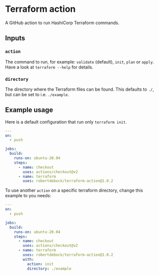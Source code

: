 # Terraform action

A GitHub action to run HashiCorp Terraform commands.

## Inputs

### `action`

The command to run, for example: `validate` (default), `init`, `plan` or `apply`. Have a look at `terraform --help` for details.

### `directory`

The directory where the Terraform files can be found. This defaults to `./`, but can be set to i.e. `./example`.

## Example usage

Here is a default configuration that run only `terraform init`.

```yaml
---
on:
  - push

jobs:
  build:
    runs-on: ubuntu-20.04
    steps:
      - name: checkout
        uses: actions/checkout@v2
      - name: terraform
        uses: robertdebock/terraform-action@1.0.2
```

To use another `action` on a specific terraform directory, change this example to you needs:

```yaml
---
on:
  - push

jobs:
  build:
    runs-on: ubuntu-20.04
    steps:
      - name: checkout
        uses: actions/checkout@v2
      - name: terraform
        uses: robertdebock/terraform-action@1.0.2
        with:
          action: init
          directory: ./example
```
